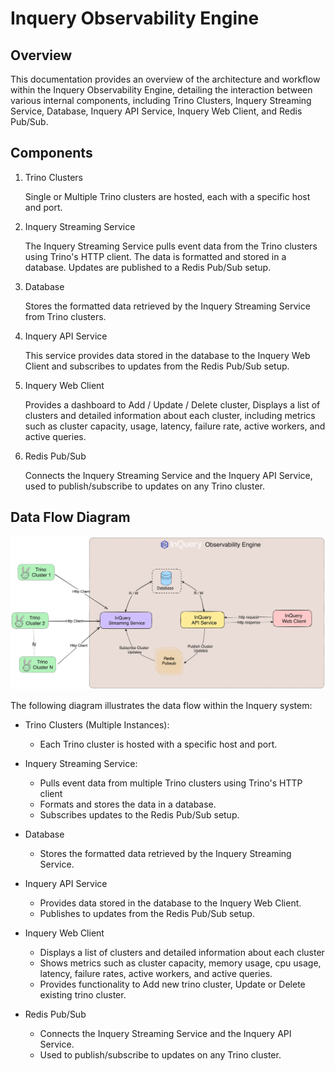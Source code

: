# Inquery Observability Engine

## Overview
This documentation provides an overview of the architecture and workflow within the Inquery Observability Engine, detailing the interaction between various internal components, including Trino Clusters, Inquery Streaming Service, Database, Inquery API Service, Inquery Web Client, and Redis Pub/Sub.

## Components
1. Trino Clusters

    Single or Multiple Trino clusters are hosted, each with a specific host and port.

1. Inquery Streaming Service

    The Inquery Streaming Service pulls event data from the Trino clusters using Trino's HTTP client. The data is formatted and stored in a database. Updates are published to a Redis Pub/Sub setup.

3. Database

    Stores the formatted data retrieved by the Inquery Streaming Service from Trino clusters.

4. Inquery API Service

    This service provides data stored in the database to the Inquery Web Client and subscribes to updates from the Redis Pub/Sub setup.

5. Inquery Web Client

    Provides a dashboard to Add / Update / Delete cluster, Displays a list of clusters and detailed information about each cluster, including metrics such as cluster capacity, usage, latency, failure rate, active workers, and active queries.

6. Redis Pub/Sub

    Connects the Inquery Streaming Service and the Inquery API Service, used to publish/subscribe to updates on any Trino cluster.


## Data Flow Diagram

<p align="center">
    <img alt="InQuery Observability Engine" src="../../.github/inquery-observability-arch.png" />
</p>

The following diagram illustrates the data flow within the Inquery system:

- Trino Clusters (Multiple Instances):
    - Each Trino cluster is hosted with a specific host and port.

- Inquery Streaming Service:
    - Pulls event data from multiple Trino clusters using Trino's HTTP client
    - Formats and stores the data in a database.
    - Subscribes updates to the Redis Pub/Sub setup.

- Database
    - Stores the formatted data retrieved by the Inquery Streaming Service.

- Inquery API Service
    - Provides data stored in the database to the Inquery Web Client.
    - Publishes to updates from the Redis Pub/Sub setup.

- Inquery Web Client
    - Displays a list of clusters and detailed information about each cluster
    - Shows metrics such as cluster capacity, memory usage, cpu usage, latency, failure rates, active workers, and active queries.
    - Provides functionality to Add new trino cluster, Update or Delete existing trino cluster.

- Redis Pub/Sub
    - Connects the Inquery Streaming Service and the Inquery API Service.
    - Used to publish/subscribe to updates on any Trino cluster.
